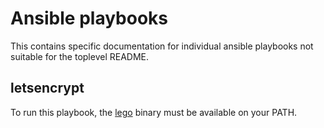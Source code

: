 # Ansible playbooks #

This contains specific documentation for individual ansible playbooks
not suitable for the toplevel README.

## letsencrypt ##

To run this playbook, the [lego](https://github.com/xenolf/lego)
binary must be available on your PATH.
